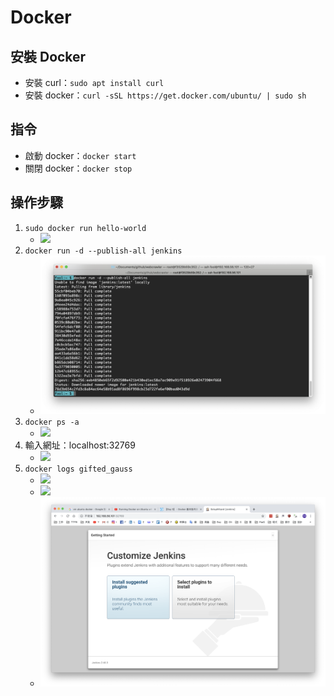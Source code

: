 # Docker
## 安裝 Docker
- 安裝 curl：`sudo apt install curl`
- 安裝 docker：`curl -sSL https://get.docker.com/ubuntu/ | sudo sh`

## 指令
- 啟動 docker：`docker start`
- 關閉 docker：`docker stop`

## 操作步驟
1. `sudo docker run hello-world`
    - ![](../../img/docker/run_hello-world.png)
2. `docker run -d --publish-all jenkins`
    - ![](../../img/docker/jenkins.png)
3. `docker ps -a`
    - ![](../../img/docker/docker_list.png)
4. 輸入網址：localhost:32769
    - ![](../../img/docker/login_page.png)
5. `docker logs gifted_gauss`
    - ![](../../img/docker/get_password.png)
    - ![](../../img/docker/copy_password.png)
    - ![](../../img/docker/finish.png)